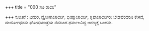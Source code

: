 +++
title = "000 ಸೂ ರಾಯ"

+++
ಸೂಚನೆ : ವಿದುರ, ದ್ರೋಣಾಚಾರ್ಯ, ಭೀಷ್ಮಾಚಾರ್ಯ, ಕೃಪಾಚಾರ್ಯರು ಬೇಡವೆಂದರೂ ಕೇಳದೆ, ದುರ್ಯೋಧನನು ಘೋಷಯಾತ್ರೆಯ ನೆವದಿಂದ ಧರ್ಮಜನಿದ್ದ ಅರಣ್ಯಕ್ಕೆ ಬಂದನು.